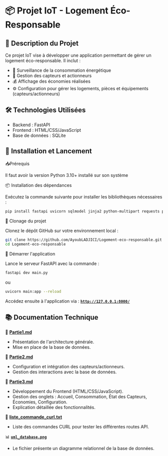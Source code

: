 # 📦 Projet IoT - Logement Éco-Responsable

## 📝 Description du Projet
Ce projet IoT vise à développer une application permettant de gérer un logement éco-responsable. Il inclut :

- 🔌 Surveillance de la consommation énergétique
- 📡 Gestion des capteurs et actionneurs
- 💰 Affichage des économies réalisées
- ⚙️ Configuration pour gérer les logements, pièces et équipements (capteurs/actionneurs)

## 🛠️ Technologies Utilisées
- Backend : FastAPI
- Frontend : HTML/CSS/JavaScript
- Base de données : SQLite

## 🚀 Installation et Lancement

📥Prérequis

Il faut avoir la version Python 3.10+ installé sur son système

📦 Installation des dépendances

Exécutez la commande suivante pour installer les bibliothèques nécessaires :
```bash 
pip install fastapi uvicorn sqlmodel jinja2 python-multipart requests pandas
```
📂 Clonage du projet

Clonez le dépôt GitHub sur votre environnement local :
```bash 
git clone https://github.com/AyoubLADJICI/Logement-eco-responsable.git
cd Logement-eco-responsable
```

🚀 Démarrer l'application 

Lance le serveur FastAPI avec la commande : 
```bash 
fastapi dev main.py
```
ou

```bash 
uvicorn main:app --reload
```

Accédez ensuite à l'application via : **[`http://127.0.0.1:8000/`](http://127.0.0.1:8000/)**

## 📚 Documentation Technique

📝 **[Partie1.md](https://github.com/AyoubLADJICI/Logement-eco-responsable/blob/main/Partie1.md)**
- Présentation de l'architecture générale.
- Mise en place de la base de données.
  
📝 **[Partie2.md](https://github.com/AyoubLADJICI/Logement-eco-responsable/blob/main/Partie2.md)**
- Configuration et intégration des capteurs/actionneurs.
- Gestion des interactions avec la base de données.
  
📝 **[Partie3.md](https://github.com/AyoubLADJICI/Logement-eco-responsable/blob/main/Partie3.md)**
- Développement du Frontend (HTML/CSS/JavaScript).
- Gestion des onglets : Accueil, Consommation, État des Capteurs, Économies, Configuration.
- Explication détaillée des fonctionnalités.
 
📝 **[liste_commande_curl.txt](https://github.com/AyoubLADJICI/Logement-eco-responsable/blob/main/liste_commande_curl.txt)**
- Liste des commandes CURL pour tester les différentes routes API.

📊 **[`uml_database.png`](https://github.com/AyoubLADJICI/Logement-eco-responsable/blob/main/uml_database.png)**
- Le fichier présente un diagramme relationnel de la base de données.






